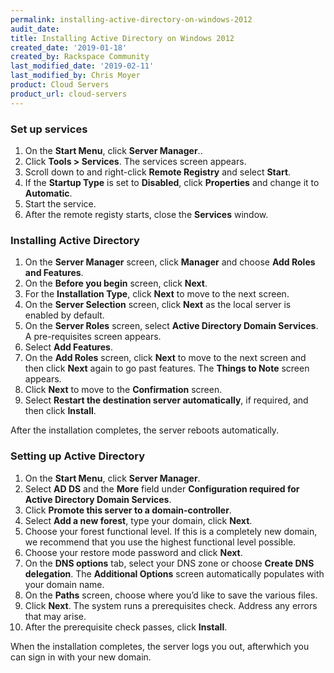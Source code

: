 ```yaml
---
permalink: installing-active-directory-on-windows-2012
audit_date:
title: Installing Active Directory on Windows 2012
created_date: '2019-01-18'
created_by: Rackspace Community
last_modified_date: '2019-02-11'
last_modified_by: Chris Moyer
product: Cloud Servers
product_url: cloud-servers
---
```


### Set up services

1. On the **Start Menu**, click **Server Manager**..
2. Click **Tools > Services**. The services screen appears.
3. Scroll down to and right-click **Remote Registry** and select **Start**.
4. If the **Startup Type** is set to **Disabled**, click **Properties** and change it to **Automatic**.
5. Start the service.
6. After the remote registy starts, close the **Services** window.

### Installing Active Directory

1. On the **Server Manager** screen, click **Manager** and choose **Add Roles and Features**.
2. On the **Before you begin** screen, click **Next**.
3. For the **Installation Type**, click **Next** to move to the next screen.
4. On the **Server Selection** screen, click **Next** as the local server is enabled by default.
5. On the **Server Roles** screen, select **Active Directory Domain Services**. A pre-requisites screen appears.
6. Select **Add Features**.
7. On the **Add Roles** screen, click **Next** to move to the next screen and then click **Next** again to go past features. The **Things to Note** screen appears.
8. Click **Next** to move to the **Confirmation** screen.
9. Select **Restart the destination server automatically**, if required, and then click **Install**.

After the installation completes, the server reboots automatically. 

### Setting up Active Directory

1. On the **Start Menu**, click **Server Manager**.
2. Select **AD DS** and the **More** field under **Configuration required for Active Directory Domain Services**.
3. Click **Promote this server to a domain-controller**.
4. Select **Add a new forest**, type your domain, click **Next**.
5. Choose your forest functional level. If this is a completely new domain, we recommend that you use the highest functional level possible.
6. Choose your restore mode password and click **Next**.
7. On the **DNS options** tab, select your DNS zone or choose **Create DNS delegation**. The **Additional Options** screen automatically populates with your domain name.
8. On the **Paths** screen, choose where you’d like to save the various files.
9. Click **Next**. The system runs a prerequisites check. Address any errors that may arise.
10. After the prerequisite check passes, click **Install**.

When the installation completes, the server logs you out, afterwhich you can sign in with your new domain.
